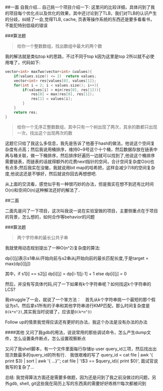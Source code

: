 ##一面
自我介绍...
自己挑一个项目介绍一下: 这里问的比较详细，具体问到了我的项目每个优化点以及优化的效果，其中还讨论到了TLB，我们对TLB的认识产生的分歧，纠结了一会,觉得TLB, cache, 页表等操作系统的东西还是要多看看书，不能犯特别低级的错误


###算法题
>	给你一个整数数组，找出数组中最大的两个数

我的解法就是类似top k的思路，不过不同于top k因为这里是top 2所以就不必使用堆了，代码如下:

```C++
vector<int> maxTwo(vector<int> &values){
	if(values.size() <= 2)	return values;
	vector<int> res{values[0], values[1]};
	for(int i = 2; i < values.size(); i++){
		if(values[i] > min(res[0], res[1])){
			res[0] = max(res[0], res[1]);
			res[1] = values[i];
		}
	}
	return res;
}
```

>	给你一个无序正整数数组，其中只有一个树出现了两次，其余的数都只出现一次，找出这个出现两次的数

这题它只给了我这么多信息，我先是告诉了他基于hash的做法，他说这个空间复杂度有点高；然后我说用桶排序，维持0~9号这个十个桶，然后数据存放在链表中再与桶关联，做一下桶排序，然后排序好遍历一边就可以找到了,他说这个桶排序需要链表，而链表的话就得额外的花费next指针的空间，合计空间复杂度O(n)也有点多;然后我实在没辙，我就说用bit map的哈希把，这样会减少7/8的空间复杂度,他说这还是不够好，然后就说你回去再想想吧.

从上面的交流看，感觉似乎有一种很巧妙的办法，但是我实在想不到还有比时间O(n)和空间O(n)这种解法还好的解法了．



##二面

二面先是问了一下项目，这次叫我说一说在实验室做的项目，主要侧重点在于项目的背景，怎么想的，如何合作等behavior的问题

###算法题

>	两个字符串的最长公共子串

我就使用动态规划提出了一种O(n^2)复杂度的算法:

dp[i][j]表示s1串从i开始向前与s2串从j开始向前的最长匹配长度,于是target = max{dp[i][j]}

其中，if s1[i] == s2[j] dp[i][j] = dp[i-1][j-1] + 1 else dp[i][j] = 0

然后，并没有写具体代码,问了一下如果有k个字符串呢？如何找这k个字符串的LCS?

我struggle了一会，就说了一个笨方法：　首先从k个字符串挑一个最短的那个假设为s1，然后拿s1所有的子串和其他字符串进行KMP匹配，那么时间复杂度是`O(k*n^2)`,其实我当时说错了，应该是`O(k*n^3)`

Follow up的情景我觉得应该还有更好的办法，我这个办法是没有办法的办法

####其他
又问了我gdb的用法，说说常用的那些调试命令，怎么产生dump文件，怎么设置条件断点，怎么设置观察断点

又问了我shell脚本，有一个文件里面每行存储ip user query_id三项，然后找出出现次数最多的query_id的所有行． 我很艰难的写了 query_id = cat file | awk '{ print $3} | sort | awk '{ ...}''; cat file | '($3 == $query_id){ print $0}', 面试官说我写的复杂了...



总结:
我觉得算法方面还是需要多做题，因为还是问到了我之前没做过的问题，另外gdb, shell, git这些我在简历上写的东西真的需要好好练练!!!每次都被问到
